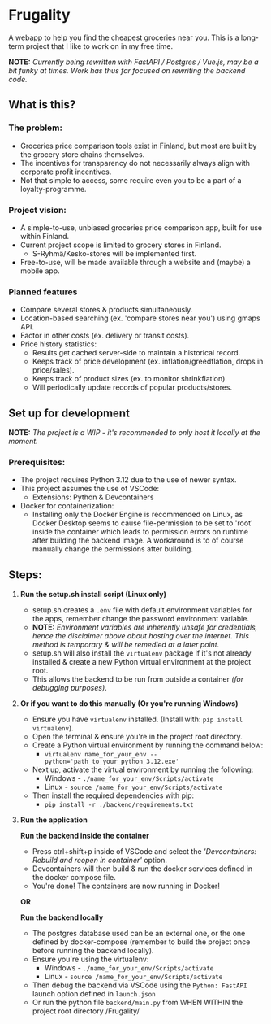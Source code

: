 # Frugality

A webapp to help you find the cheapest groceries near you.
This is a long-term project that I like to work on in my free time.

**NOTE:** *Currently being rewritten with FastAPI / Postgres / Vue.js, may be a bit funky at times. Work has thus far focused on rewriting the backend code.*

## What is this?
### The problem:
- Groceries price comparison tools exist in Finland, but most are built by the grocery store chains themselves.
- The incentives for transparency do not necessarily always align with corporate profit incentives.
- Not that simple to access, some require even you to be a part of a loyalty-programme.

### Project vision:
- A simple-to-use, unbiased groceries price comparison app, built for use within Finland.
- Current project scope is limited to grocery stores in Finland.
    - S-Ryhmä/Kesko-stores will be implemented first.
- Free-to-use, will be made available through a website and (maybe) a mobile app.

### Planned features
- Compare several stores & products simultaneously.
- Location-based searching (ex. 'compare stores near you') using gmaps API.
- Factor in other costs (ex. delivery or transit costs).
- Price history statistics:
    - Results get cached server-side to maintain a historical record.
    - Keeps track of price development (ex. inflation/greedflation, drops in price/sales).
    - Keeps track of product sizes (ex. to monitor shrinkflation).
    - Will periodically update records of popular products/stores.

## Set up for development
**NOTE:** *The project is a WIP - it's recommended to only host it locally at the moment.*

### Prerequisites:
- The project requires Python 3.12 due to the use of newer syntax.
- This project assumes the use of VSCode:
    - Extensions: Python & Devcontainers
- Docker for containerization:
    - Installing only the Docker Engine is recommended on Linux, as Docker Desktop seems to cause file-permission to be set to 'root' inside the container which leads to permission errors on runtime after building the backend image. A workaround is to of course manually change the permissions after building.

## Steps:

1. **Run the setup.sh install script (Linux only)**
    - setup.sh creates a `.env` file with default environment variables for the apps, remember change the password environment variable.
    - **NOTE:** *Environment variables are inherently unsafe for credentials, hence the disclaimer above about hosting over the internet. This method is temporary & will be remedied at a later point.*
    - setup.sh will also install the `virtualenv` package if it's not already installed & create a new Python virtual environment at the project root.
    - This allows the backend to be run from outside a container *(for debugging purposes)*.

2. **Or if you want to do this manually (Or you're running Windows)**

    - Ensure you have `virtualenv` installed. (Install with: `pip install virtualenv`).
    - Open the terminal & ensure you're in the project root directory.
    - Create a Python virtual environment by running the command below:
        - `virtualenv name_for_your_env --python='path_to_your_python_3.12.exe'`
    - Next up, activate the virtual environment by running the following:
        - Windows - `./name_for_your_env/Scripts/activate`
        - Linux - `source /name_for_your_env/Scripts/activate`
    - Then install the required dependencies with pip:
        - `pip install -r ./backend/requirements.txt`
    
    
3. **Run the application**
    
    **Run the backend inside the container**
    - Press ctrl+shift+p inside of VSCode and select the *'Devcontainers: Rebuild and reopen in container'* option.
    - Devcontainers will then build & run the docker services defined in the docker compose file.
    - You're done! The containers are now running in Docker!


    **OR**

    **Run the backend locally**
    - The postgres database used can be an external one, or the one defined by docker-compose (remember to build the project once before running the backend locally).
    - Ensure you're using the virtualenv:
        - Windows - `./name_for_your_env/Scripts/activate`
        - Linux - `source /name_for_your_env/Scripts/activate`
    - Then debug the backend via VSCode using the `Python: FastAPI` launch option defined in `launch.json`
    - Or run the python file `backend/main.py` from WHEN WITHIN the project root directory /Frugality/


